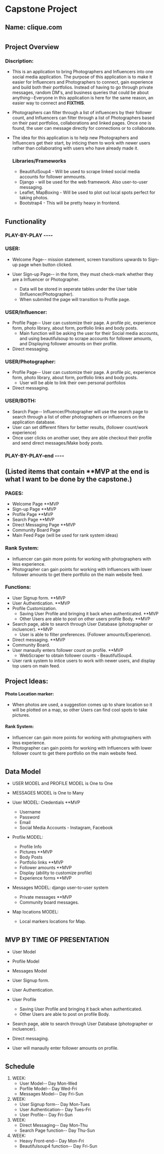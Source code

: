 # **Capstone Project**

## **Name:** clique.com

#
## **Project Overview**

### Discription:
- This is an application to bring Photographers and Influencers into one social media application. The purpose of this application is to make it easier for Influencers and Photographers to connect, gain experience and build both their portfolios. Instead of having to go through private messages, random DM's, and business queries that could be about anything--Everyone in this application is here for the same reason, an easier way to connect and **FIXTHIS**.

- Photographers can filter through a list of influencers by their follower count, and Influencers can filter through a list of Photographers based on their past portfolios, collaborations and linked pages. Once one is found, the user can message directly for connections or to collaborate.

- The idea for this application is to help new Photographers and Influencers get their start, by inticing them to work with newer users rather than collaborating with users who have already made it.

    ### Libraries/Frameworks

    - BeautifulSoup4 - Will be used to scrape linked social media accounts for follower ammounts.
    - Django - will be used for the web framework. Also user-to-user messaging.
    - Leaflet, MapBoxing - Will be used to plot out local spots perfect for taking photos.
    - Bootstrap4 - This will be pretty heavy in frontend.
#

## **Functionality**

### PLAY-BY-PLAY ----
### USER:
- Welcome Page-- mission statement, screen transitions upwards to Sign-up page when button clicked.

- User Sign-up Page-- in the form, they must check-mark whether they are a Influencer or Photographer.
    - Data will be stored in seperate tables under the User table (Influencer/Photographer).
    - When submited the page will transition to Profile page.

### USER/Influencer:
- Profile Page-- User can customize their page. A profile pic, experience form, photo library, about form, portfolio links and body posts.
    - Main function will be asking the user for their Social media accounts, and using beautifulsoup to scrape accounts for follower amounts, and Displaying follower amounts on their profile.
- Direct messaging.

### USER/Photographer:
- Profile Page-- User can customize their page. A profile pic, experience form, photo library, about form, portfolio links and body posts.
    - User will be able to link their own personal portfolios
- Direct messaging.

### USER/BOTH:
- Search Page-- Influencer/Photographer will use the search page to search through a list of other photographers or influencers on the application database.
- User can set different filters for better results, (follower count/work experience)
- Once user clicks on another user, they are able checkout their profile and send direct messages/Make body posts.
### PLAY-BY-PLAY-end ----
## (Listed items that contain **MVP at the end is what I want to be done by the capstone.)
### PAGES:
- Welcome Page **MVP
- Sign-up Page **MVP
- Profile Page **MVP
- Search Page **MVP
- Direct Messaging Page **MVP
- Community Board Page
- Main Feed Page (will be used for rank system ideas)

### Rank System:
- Influencer can gain more points for working with photographers with less experience.
- Photographer can gain points for working with Influencers with lower follower amounts to get there portfolio on the main website feed.

### Functions:
- User Signup form. **MVP
- User Authentication. **MVP
- Profile Customization.
    - Saving User Profile and bringing it back when authenticated. **MVP
    - Other Users are able to post on other users profile Body. **MVP
- Search page, able to search through User Database (photographer or incluencer). **MVP
    - User is able to filter preferences. (Follower amounts/Experience).
- Direct messaging. **MVP
- Community Board.
- User manaully enters follower count on profile. **MVP
    - WebScraper to obtain follower counts - BeautifulSoup4.
- User rank system to intice users to work with newer users, and display top users on main feed.

## Project Ideas:
#### Photo Location marker:
 - When photos are used, a suggestion comes up to share location so it will be plotted on a map, so other Users can find cool spots to take pictures.
#### Rank System:
- Influencer can gain more points for working with photographers with less experience.
- Photographer can gain points for working with Influencers with lower follower count to get there portfolio on the main website feed.
#

## **Data Model**
- USER MODEL and PROFILE MODEL is One to One
- MESSAGES MODEL is One to Many

- User MODEL:
    Credentials **MVP
    - Username 
    - Password
    - Email
    - Social Media Accounts - Instagram, Facebook
- Profile MODEL:
    - Profile Info 
    - Pictures **MVP
    - Body Posts
    - Portfolio links **MVP
    - Follower amounts **MVP
    - Display (ability to customize profile)
    - Experience forms **MVP
- Messages MODEL: django user-to-user system
    - Private messages **MVP
    - Community board messages.
- Map locations MODEL: 
    - Local markers locations for Map.

#
## MVP BY TIME OF PRESENTATION
- User Model
- Profile Model
- Messages Model

- User Signup form. 
- User Authentication. 
- User Profile 
    - Saving User Profile and bringing it back when authenticated. 
    - Other Users are able to post on profile Body. 
- Search page, able to search through User Database (photographer or incluencer).
- Direct messaging.
- User will manaully enter follower amounts on profile. 

#
## **Schedule**
1. WEEK:
    - User Model-- Day Mon-Wed 
    - Porfile Model-- Day Wed-Fri 
    - Messages Model-- Day Fri-Sun
2. WEEK:
    - User Signup form-- Day Mon-Tues
    - User Authentication-- Day Tues-Fri 
    - User Profile-- Day Fri-Sun
3. WEEK:
    - Direct Messaging-- Day Mon-Thu
    - Search Page function-- Day Thu-Sun
4. WEEK:
    - Heavy Front-end-- Day Mon-Fri 
    - Beautifulsoup4 function-- Day Fri-Sun

#


